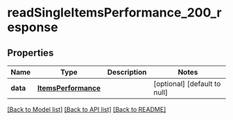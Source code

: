 # readSingleItemsPerformance_200_response

## Properties
Name | Type | Description | Notes
------------ | ------------- | ------------- | -------------
**data** | [**ItemsPerformance**](.md) |  | [optional] [default to null]

[[Back to Model list]](../README.md#documentation-for-models) [[Back to API list]](../README.md#documentation-for-api-endpoints) [[Back to README]](../README.md)


